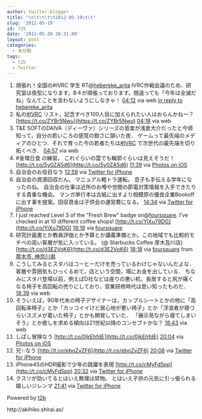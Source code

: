 ```yaml
---
author: twitter-blogger
title: "\n\t\t\t\t2012-05-19\t\t"
slug: '2012-05-19'
id: 735
date: '2012-05-20 20:31:00'
layout: post
categories:
  - 未分類
tags:
  - t2b
  - Twitter
---
```


<div xmlns:georss="http://www.georss.org/georss">

1.  <span><span>頑張れ！全国の#IVRC 学生 RT@[hebereke_arita](http://twitter.com/hebereke_arita "hebereke_arita") IVRC作戦会議のため、研究室は夜型になります。B４が頑張っております。間違っても「今年は全滅だね」なんてことを言わないようにしなきゃ！</span> <span>[<span>04:12</span>](http://twitter.com/o_ob/status/203865839030648833) <span>via web</span> [in reply to hebereke_arita](http://twitter.com/hebereke_arita/status/203120501663604736)</span></span>
2.  <span><span>私の[#IVRC](http://twitter.com/search?q=%23IVRC "#IVRC") リスト，記念すべき100人目に加えられたい人はおらんかねー？ [https://t.co/ZYBr5Nwu](https://t.co/ZYBr5Nwu)</span> <span>[<span>04:18</span>](http://twitter.com/o_ob/status/203867293191634944) <span>via web</span></span></span>
3.  <span><span>T&E SOFTのDAIVA（ディーヴァ）シリーズの音楽が浅倉大介だったと今頃知って，自分の若いころの感覚の鋭さに頷いた夜． ゲームって最先端のメディアのひとつ．それで育った今の若者たちは[#IVRC](http://twitter.com/search?q=%23IVRC "#IVRC") で次世代の最先端を切り拓くべき．</span> <span>[<span>04:57</span>](http://twitter.com/o_ob/status/203877120693379074) <span>via web</span></span></span>
4.  <span><span>#金環日食 の練習。 これぐらいの雲でも輪郭ぐらいは見えそうだ！ [http://t.co/5y0ZA5d6](http://t.co/5y0ZA5d6)</span> <span>[<span>11:39</span>](http://twitter.com/o_ob/status/203978166363107328) <span>via [Photos on iOS](http://www.apple.com)</span></span></span>
5.  <span><span>自治会のお役目なう</span> <span>[<span>12:59</span>](http://twitter.com/o_ob/status/203998377787142145) <span>via [Twitter for iPhone](http://twitter.com/#!/download/iphone)</span></span></span>
6.  <span><span>自治会の資源回収だん。 マニュアル軽トラ運転。 息子も手伝える学年になったのね。 自治会の仕事は近所のお噂や世間の節電対策情報を入手できたりする貴重な機会。 マンガ単行本は古紙に出すより相模原の優良企業Bookoffに出す事を提案。回収資金は子供会の運営費になる。</span> <span>[<span>14:34</span>](http://twitter.com/o_ob/status/204022139655946242) <span>via [Twitter for iPhone](http://twitter.com/#!/download/iphone)</span></span></span>
7.  <span><span>I just reached Level 3 of the "Fresh Brew" badge on@[foursquare](http://twitter.com/foursquare "foursquare"). I’ve checked in at 10 different coffee shops! [http://t.co/YiXu79DG](http://t.co/YiXu79DG)</span> <span>[<span>18:18</span>](http://twitter.com/o_ob/status/204078678869684225) <span>via [foursquare](http://foursquare.com)</span></span></span>
8.  <span><span>研究計画書とか教員評価とか予算とか講義準備とか。この地域でも比較的モチベの高い客層が気に入っている。 (@ Starbucks Coffee 厚木及川店) [http://t.co/d3E2VoK6](http://t.co/d3E2VoK6)</span> <span>[<span>18:18</span>](http://twitter.com/o_ob/status/204078679507206147) <span>via [foursquare](http://foursquare.com)</span> from [厚木市, 神奈川県<span></span>](http://maps.google.com/maps?q=35.47001211,139.34043597)</span></span>
9.  <span><span>こうしてみるとスタバはコーヒーだけを売っているわけじゃないんだよな． 客層や雰囲気もひっくるめて，店という空間，場にお金を出している． ちなみにスタバ登場以前，例えばD社などは座りの悪い机，長居すると尻が痛くなる椅子を高回転の売りにしており，営業研修時代は思い知ったものだ．</span> <span>[<span>18:39</span>](http://twitter.com/o_ob/status/204083817676406784) <span>via web</span></span></span>
10.  <span><span>そういえば，90年代末の椅子デザイナーは，カップルシートとかの他に「高回転率椅子」とか「カッコイイけど居心地が悪い椅子」とか「浮浪者が寝づらいスズメが着いた椅子」とかも開発していた． 「展示見ながら寝てしまいそう」とか癒しを求める傾向は21世紀以降のコンセプトかな？</span> <span>[<span>18:43</span>](http://twitter.com/o_ob/status/204084993817968642) <span>via web</span></span></span>
11.  <span><span>しばし冒険なう [http://t.co/0jkEhfdE](http://t.co/0jkEhfdE)</span> <span>[<span>20:04</span>](http://twitter.com/o_ob/status/204105181804232705) <span>via [Photos on iOS](http://www.apple.com)</span></span></span>
12.  <span><span>兄✨なう [http://t.co/eboZvZF6](http://t.co/eboZvZF6)</span> <span>[<span>20:08</span>](http://twitter.com/o_ob/status/204106313003835392) <span>via [Twitter for iPhone](http://twitter.com/#!/download/iphone)</span></span></span>
13.  <span><span>iPhone4SのHDR撮影で少年の跳躍を表現 [http://t.co/cMyFd5pp](http://t.co/cMyFd5pp)</span> <span>[<span>20:32</span>](http://twitter.com/o_ob/status/204112461329215488) <span>via [Twitter for iPhone](http://twitter.com/#!/download/iphone)</span></span></span>
14.  <span><span>クスリが効いてるとはいえ無理は禁物。 とはいえ子供の元気に引っ張られる 嬉しいジレンマ</span> <span>[<span>21:41</span>](http://twitter.com/o_ob/status/204129795834003456) <span>via [Twitter for iPhone](http://twitter.com/#!/download/iphone)</span></span></span>

</div>

Powered by [t2b](http://t2b.utilz.jp/)

<div>http://akihiko.shirai.as/</div>